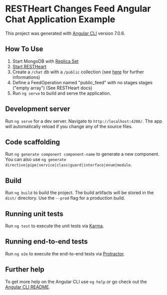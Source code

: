 # RESTHeart Changes Feed Angular Chat Application Example

This project was generated with [Angular CLI](https://github.com/angular/angular-cli) version 7.0.6.

## How To Use

1. Start MongoDB with [Replica Set](https://docs.mongodb.com/manual/tutorial/convert-standalone-to-replica-set/)
2. [Start RESTHeart](https://restheart.org/learn/tutorial/)
3. Create a `/chat` db with a `/public` collection (see [here](https://restheart.org/learn/write-requests/) for further informations)
4. Define a FeedOperation named "public_feed" with no stages stages ("empty array") (See RESTHeart docs)
5. Run `ng serve` to build and serve the application.

## Development server

Run `ng serve` for a dev server. Navigate to `http://localhost:4200/`. The app will automatically reload if you change any of the source files.

## Code scaffolding

Run `ng generate component component-name` to generate a new component. You can also use `ng generate directive|pipe|service|class|guard|interface|enum|module`.

## Build

Run `ng build` to build the project. The build artifacts will be stored in the `dist/` directory. Use the `--prod` flag for a production build.

## Running unit tests

Run `ng test` to execute the unit tests via [Karma](https://karma-runner.github.io).

## Running end-to-end tests

Run `ng e2e` to execute the end-to-end tests via [Protractor](http://www.protractortest.org/).

## Further help

To get more help on the Angular CLI use `ng help` or go check out the [Angular CLI README](https://github.com/angular/angular-cli/blob/master/README.md).
